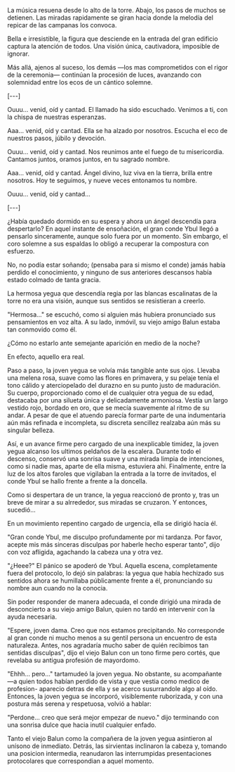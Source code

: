 La música resuena desde lo alto de la torre. Abajo, los pasos de muchos se detienen. Las miradas rapidamente se giran hacia donde la melodía del repicar de las campanas los convoca.

Bella e irresistible, la figura que desciende en la entrada del gran edificio captura la atención de todos. Una visión única, cautivadora, imposible de ignorar.

Más allá, ajenos al suceso, los demás —los mas comprometidos con el rigor de la ceremonia— continúan la procesión de luces, avanzando con solemnidad entre los ecos de un cántico solemne.

[---]

Ouuu... venid, oíd y cantad.
El llamado ha sido escuchado.
Venimos a ti, con la chispa de nuestras esperanzas.

Aaa... venid, oíd y cantad.
Ella se ha alzado por nosotros.
Escucha el eco de nuestros pasos, júbilo y devoción.

Ouuu... venid, oíd y cantad.
Nos reunimos ante el fuego de tu misericordia.
Cantamos juntos, oramos juntos, en tu sagrado nombre.

Aaa... venid, oíd y cantad.
Ángel divino, luz viva en la tierra, brilla entre nosotros.
Hoy te seguimos, y nueve veces entonamos tu nombre.

Ouuu... venid, oíd y cantad…

[---]

¿Había quedado dormido en su espera y ahora un ángel descendía para despertarlo? En aquel instante de ensoñación, el gran conde Ybul llegó a pensarlo sinceramente, aunque solo fuera por un momento. Sin embargo, el coro solemne a sus espaldas lo obligó a recuperar la compostura con esfuerzo. 

No, no podía estar soñando; (pensaba para si mismo el conde) jamás había perdido el conocimiento, y ninguno de sus anteriores descansos había estado colmado de tanta gracia.

La hermosa yegua que descendía regia por las blancas escalinatas de la torre no era una visión, aunque sus sentidos se resistieran a creerlo.

"Hermosa..." se escuchó, como si alguien más hubiera pronunciado sus pensamientos en voz alta. A su lado, inmóvil, su viejo amigo Balun estaba tan conmovido como él.

¿Cómo no estarlo ante semejante aparición en medio de la noche?

En efecto, aquello era real.

Paso a paso, la joven yegua se volvía más tangible ante sus ojos. Llevaba una melena rosa, suave como las flores en primavera, y su pelaje tenía el tono cálido y aterciopelado del durazno en su punto justo de maduración. Su cuerpo, proporcionado como el de cualquier otra yegua de su edad, destacaba por una silueta única y delicadamente armoniosa. Vestía un largo vestido rojo, bordado en oro, que se mecía suavemente al ritmo de su andar. A pesar de que el atuendo parecía formar parte de una indumentaria aún más refinada e incompleta, su discreta sencillez realzaba aún más su singular belleza.

Así, e un avance firme pero cargado de una inexplicable timidez, la joven yegua alcanso los ultimos peldaños de la escalera. Durante todo el descenso, conservó una sonrisa suave y una mirada limpia de intenciones, como si nadie mas, aparte de ella misma, estuviera ahi. Finalmente, entre la luz de los altos faroles que vigilaban la entrada a la torre de invitados, el conde Ybul se hallo frente a frente a la doncella.  

Como si despertara de un trance, la yegua reaccionó de pronto y, tras un breve de mirar a su alrrededor, sus miradas se cruzaron. Y entonces, sucedió...

En un movimiento repentino cargado de urgencia, ella se dirigió hacia él.

"Gran conde Ybul, me disculpo profundamente por mi tardanza. Por favor, acepte mis más sinceras disculpas por haberle hecho esperar tanto", dijo con voz afligida, agachando la cabeza una y otra vez.

"¿Heee?" El pánico se apoderó de Ybul. Aquella escena, completamente fuera del protocolo, lo dejó sin palabras: la yegua que había hechizado sus sentidos ahora se humillaba públicamente frente a él, pronunciando su nombre aun cuando no la conocia.

Sin poder responder de manera adecuada, el conde dirigió una mirada de desconcierto a su viejo amigo Balun, quien no tardó en intervenir con la ayuda necesaria.

"Espere, joven dama. Creo que nos estamos precipitando. No corresponde al gran conde ni mucho menos a su gentil persona un encuentro de esta naturaleza. Antes, nos agradaría mucho saber de quién recibimos tan sentidas disculpas", dijo el viejo Balun con un tono firme pero cortés, que revelaba su antigua profesión de mayordomo.

"Ehhh... pero..." tartamudeó la joven yegua. No obstante, su acompañante —a quien todos habían perdido de vista y que vestia como medico de profesion- aparecio detras de ella y se acerco susurrandole algo al oído. Entonces, la joven yegua se incorporó, visiblemente ruborizada, y con una postura más serena y respetuosa, volvió a hablar:

"Perdone... creo que será mejor empezar de nuevo." dijo terminando con una sonrisa dulce que hacia inutil cualquier enfado.

Tanto el viejo Balun como la compañera de la joven yegua asintieron al unísono de inmediato. Detrás, las sirvientas inclinaron la cabeza y, tomando una posicion intermedia, reanudaron las interrumpidas presentaciones protocolares que correspondian a aquel momento.




